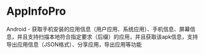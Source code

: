 # AppInfoPro
Android - 获取手机安装的应用信息（用户应用、系统应用）、手机信息、屏幕信息，并且支持扫描本地符合指定要求（后缀）的应用，并且获取该apk信息，支持导出应用信息（JSON格式）、分享应用，导出应用等功能
